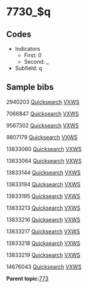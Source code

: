 # 7730\_$q

## Codes

-   Indicators
    -   First: 0
    -   Second: \_
-   Subfield: q

## Sample bibs

2940203 [Quicksearch](https://search.library.yale.edu/catalog/2940203) [VXWS](http://prodorbis.library.yale.edu:7014/vxws/GetHoldingsService?bibId=2940203)

7066847 [Quicksearch](https://search.library.yale.edu/catalog/7066847) [VXWS](http://prodorbis.library.yale.edu:7014/vxws/GetHoldingsService?bibId=7066847)

9567302 [Quicksearch](https://search.library.yale.edu/catalog/9567302) [VXWS](http://prodorbis.library.yale.edu:7014/vxws/GetHoldingsService?bibId=9567302)

9807179 [Quicksearch](https://search.library.yale.edu/catalog/9807179) [VXWS](http://prodorbis.library.yale.edu:7014/vxws/GetHoldingsService?bibId=9807179)

13833060 [Quicksearch](https://search.library.yale.edu/catalog/13833060) [VXWS](http://prodorbis.library.yale.edu:7014/vxws/GetHoldingsService?bibId=13833060)

13833064 [Quicksearch](https://search.library.yale.edu/catalog/13833064) [VXWS](http://prodorbis.library.yale.edu:7014/vxws/GetHoldingsService?bibId=13833064)

13833144 [Quicksearch](https://search.library.yale.edu/catalog/13833144) [VXWS](http://prodorbis.library.yale.edu:7014/vxws/GetHoldingsService?bibId=13833144)

13833194 [Quicksearch](https://search.library.yale.edu/catalog/13833194) [VXWS](http://prodorbis.library.yale.edu:7014/vxws/GetHoldingsService?bibId=13833194)

13833195 [Quicksearch](https://search.library.yale.edu/catalog/13833195) [VXWS](http://prodorbis.library.yale.edu:7014/vxws/GetHoldingsService?bibId=13833195)

13833213 [Quicksearch](https://search.library.yale.edu/catalog/13833213) [VXWS](http://prodorbis.library.yale.edu:7014/vxws/GetHoldingsService?bibId=13833213)

13833216 [Quicksearch](https://search.library.yale.edu/catalog/13833216) [VXWS](http://prodorbis.library.yale.edu:7014/vxws/GetHoldingsService?bibId=13833216)

13833217 [Quicksearch](https://search.library.yale.edu/catalog/13833217) [VXWS](http://prodorbis.library.yale.edu:7014/vxws/GetHoldingsService?bibId=13833217)

13833218 [Quicksearch](https://search.library.yale.edu/catalog/13833218) [VXWS](http://prodorbis.library.yale.edu:7014/vxws/GetHoldingsService?bibId=13833218)

13833219 [Quicksearch](https://search.library.yale.edu/catalog/13833219) [VXWS](http://prodorbis.library.yale.edu:7014/vxws/GetHoldingsService?bibId=13833219)

14676043 [Quicksearch](https://search.library.yale.edu/catalog/14676043) [VXWS](http://prodorbis.library.yale.edu:7014/vxws/GetHoldingsService?bibId=14676043)

**Parent topic:**[773](../../tags/773/773.md)

